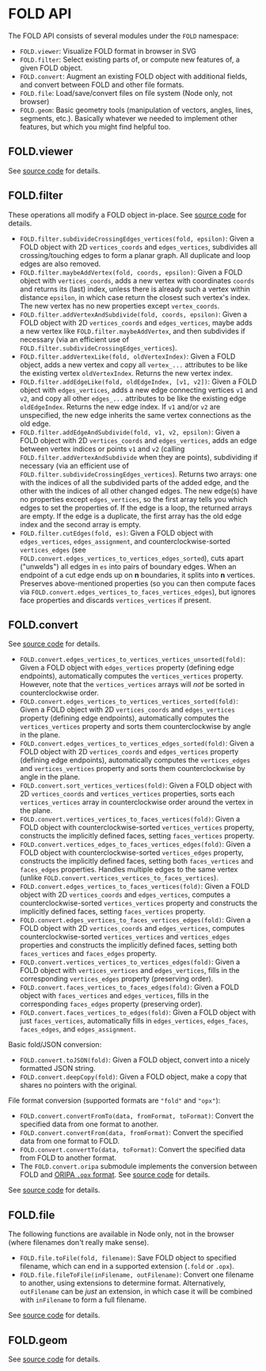 # FOLD API

The FOLD API consists of several modules under the `FOLD` namespace:

* `FOLD.viewer`: Visualize FOLD format in browser in SVG
* `FOLD.filter`: Select existing parts of, or compute new features of,
  a given FOLD object.
* `FOLD.convert`: Augment an existing FOLD object with additional fields,
  and convert between FOLD and other file formats.
* `FOLD.file`: Load/save/convert files on file system (Node only, not browser)
* `FOLD.geom`: Basic geometry tools (manipulation of vectors, angles,
  lines, segments, etc.).  Basically whatever we needed to implement other
  features, but which you might find helpful too.

## FOLD.viewer

See [source code](https://github.com/edemaine/fold/blob/master/src/viewer.coffee)
for details.

## FOLD.filter

These operations all modify a FOLD object in-place.
See [source code](https://github.com/edemaine/fold/blob/master/src/filter.coffee)
for details.

* `FOLD.filter.subdivideCrossingEdges_vertices(fold, epsilon)`:
  Given a FOLD object with 2D `vertices_coords` and `edges_vertices`,
  subdivides all crossing/touching edges to form a planar graph.
  All duplicate and loop edges are also removed.
* `FOLD.filter.maybeAddVertex(fold, coords, epsilon)`:
  Given a FOLD object with `vertices_coords`, adds a new vertex with
  coordinates `coords` and returns its (last) index, unless there is already
  such a vertex within distance `epsilon`, in which case return the closest
  such vertex's index.  The new vertex has no new properties except
  `vertex_coords`.
* `FOLD.filter.addVertexAndSubdivide(fold, coords, epsilon)`:
  Given a FOLD object with 2D `vertices_coords` and `edges_vertices`,
  maybe adds a new vertex like `FOLD.filter.maybeAddVertex`, and then
  subdivides if necessary (via an efficient use of
  `FOLD.filter.subdivideCrossingEdges_vertices`).
* `FOLD.filter.addVertexLike(fold, oldVertexIndex)`:
  Given a FOLD object, adds a new vertex and copy all `vertex_...` attributes
  to be like the existing vertex `oldVertexIndex`.
  Returns the new vertex index.
* `FOLD.filter.addEdgeLike(fold, oldEdgeIndex, [v1, v2])`:
  Given a FOLD object with `edges_vertices`, adds a new edge connecting
  vertices `v1` and `v2`, and copy all other `edges_...` attributes to be like
  the existing edge `oldEdgeIndex`.  Returns the new edge index.
  If `v1` and/or `v2` are unspecified, the new edge inherits the same vertex
  connections as the old edge.
* `FOLD.filter.addEdgeAndSubdivide(fold, v1, v2, epsilon)`:
  Given a FOLD object with 2D `vertices_coords` and `edges_vertices`,
  adds an edge between vertex indices or points `v1` and `v2`
  (calling `FOLD.filter.addVertexAndSubdivide` when they are points),
  subdividing if necessary (via an efficient use of
  `FOLD.filter.subdivideCrossingEdges_vertices`).
  Returns two arrays: one with the indices of all the subdivided parts of the
  added edge, and the other with the indices of all other changed edges.
  The new edge(s) have no properties except `edges_vertices`, so the first
  array tells you which edges to set the properties of.
  If the edge is a loop, the returned arrays are empty.
  If the edge is a duplicate, the first array has the old edge index and the
  second array is empty.
* `FOLD.filter.cutEdges(fold, es)`:
  Given a FOLD object with `edges_vertices`, `edges_assignment`, and
  counterclockwise-sorted `vertices_edges`
  (see `FOLD.convert.edges_vertices_to_vertices_edges_sorted`),
  cuts apart ("unwelds") all edges in `es` into pairs of boundary edges.
  When an endpoint of a cut edge ends up on **n** boundaries,
  it splits into **n** vertices.
  Preserves above-mentioned properties (so you can then compute faces via
  `FOLD.convert.edges_vertices_to_faces_vertices_edges`),
  but ignores face properties and discards `vertices_vertices` if present.

## FOLD.convert

See [source code](https://github.com/edemaine/fold/blob/master/src/convert.coffee)
for details.

* `FOLD.convert.edges_vertices_to_vertices_vertices_unsorted(fold)`:
  Given a FOLD object with `edges_vertices` property (defining edge
  endpoints), automatically computes the `vertices_vertices` property.
  However, note that the `vertices_vertices` arrays will *not* be sorted
  in counterclockwise order.
* `FOLD.convert.edges_vertices_to_vertices_vertices_sorted(fold)`:
  Given a FOLD object with 2D `vertices_coords` and `edges_vertices` property
  (defining edge endpoints), automatically computes the `vertices_vertices`
  property and sorts them counterclockwise by angle in the plane.
* `FOLD.convert.edges_vertices_to_vertices_edges_sorted(fold)`:
  Given a FOLD object with 2D `vertices_coords` and `edges_vertices` property
  (defining edge endpoints), automatically computes the `vertices_edges`
  and `vertices_vertices` property and sorts them counterclockwise by angle
  in the plane.
* `FOLD.convert.sort_vertices_vertices(fold)`:
  Given a FOLD object with 2D `vertices_coords` and `vertices_vertices`
  properties, sorts each `vertices_vertices` array in counterclockwise
  order around the vertex in the plane.
* `FOLD.convert.vertices_vertices_to_faces_vertices(fold)`:
  Given a FOLD object with counterclockwise-sorted `vertices_vertices`
  property, constructs the implicitly defined faces, setting `faces_vertices`
  property.
* `FOLD.convert.vertices_edges_to_faces_vertices_edges(fold)`:
  Given a FOLD object with counterclockwise-sorted `vertices_edges` property,
  constructs the implicitly defined faces, setting both `faces_vertices`
  and `faces_edges` properties.  Handles multiple edges to the same vertex
  (unlike `FOLD.convert.vertices_vertices_to_faces_vertices`).
* `FOLD.convert.edges_vertices_to_faces_vertices(fold)`:
  Given a FOLD object with 2D `vertices_coords` and `edges_vertices`,
  computes a counterclockwise-sorted `vertices_vertices` property and
  constructs the implicitly defined faces, setting `faces_vertices` property.
* `FOLD.convert.edges_vertices_to_faces_vertices_edges(fold)`:
  Given a FOLD object with 2D `vertices_coords` and `edges_vertices`,
  computes counterclockwise-sorted `vertices_vertices` and `vertices_edges`
  properties and constructs the implicitly defined faces, setting
  both `faces_vertices` and `faces_edges` property.
* `FOLD.convert.vertices_vertices_to_vertices_edges(fold)`:
  Given a FOLD object with `vertices_vertices` and `edges_vertices`,
  fills in the corresponding `vertices_edges` property (preserving order).
* `FOLD.convert.faces_vertices_to_faces_edges(fold)`:
  Given a FOLD object with `faces_vertices` and `edges_vertices`,
  fills in the corresponding `faces_edges` property (preserving order).
* `FOLD.convert.faces_vertices_to_edges(fold)`:
  Given a FOLD object with just `faces_vertices`, automatically fills in
  `edges_vertices`, `edges_faces`, `faces_edges`, and `edges_assignment`.

Basic fold/JSON conversion:

* `FOLD.convert.toJSON(fold)`:
  Given a FOLD object, convert into a nicely formatted JSON string.
* `FOLD.convert.deepCopy(fold)`:
  Given a FOLD object, make a copy that shares no pointers with the original.

File format conversion (supported formats are `"fold"` and `"opx"`):

* `FOLD.convert.convertFromTo(data, fromFormat, toFormat)`: Convert the
  specified data from one format to another.
* `FOLD.convert.convertFrom(data, fromFormat)`: Convert the specified data
  from one format to FOLD.
* `FOLD.convert.convertTo(data, toFormat)`: Convert the specified data
  from FOLD to another format.
* The `FOLD.convert.oripa` submodule implements the conversion between FOLD and
  [ORIPA `.opx` format](http://mitani.cs.tsukuba.ac.jp/oripa/).  See
  [source code](https://github.com/edemaine/fold/blob/master/src/oripa.coffee)
  for details.


See [source code](https://github.com/edemaine/fold/blob/master/src/convert.coffee)
for details.

## FOLD.file

The following functions are available in Node only, not in the browser
(where filenames don't really make sense).

* `FOLD.file.toFile(fold, filename)`: Save FOLD object to specified
  filename, which can end in a supported extension (`.fold` or `.opx`).
* `FOLD.file.fileToFile(inFilename, outFilename)`: Convert one filename
  to another, using extensions to determine format.
  Alternatively, `outFilename` can be *just* an extension, in which case
  it will be combined with `inFilename` to form a full filename.

See [source code](https://github.com/edemaine/fold/blob/master/src/file.coffee)
for details.

## FOLD.geom

See [source code](https://github.com/edemaine/fold/blob/master/src/geom.coffee)
for details.
